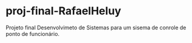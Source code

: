 # proj-final-RafaelHeluy

Projeto final Desenvolvimeto de Sistemas para um sisema de conrole de ponto de funcionário.
